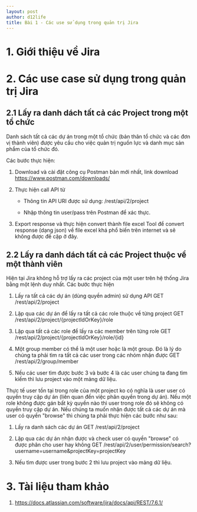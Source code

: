 ```yaml
---
layout: post
author: d12life
title: Bài 1 - Các use sử dụng trong quản trị Jira
---
```


# 1. Giới thiệu về Jira

# 2. Các use case sử dụng trong quản trị Jira
## 2.1 Lấy ra danh dách tất cả các Project trong một tổ chức
Danh sách tất cả các dự án trong một tổ chức (bản thân tổ chức và các đơn vị thành viên) được yêu cầu cho việc quản trị nguồn lực và danh mục sản phẩm của tổ chức đó.

Các bước thực hiện:
1.  Download và cài đặt công cụ Postman bản mới nhất, link download
https://www.postman.com/downloads/

2. Thực hiện call API từ 
    - Thông tin API URI được sử dụng: /rest/api/2/project

    - Nhập thông tin user/pass trên Postman để xác thực.

3.  Export response và thực hiện convert thành file excel
Tool để convert response (dạng json) về file excel khá phổ biến trên internet và sẽ không được đề cập ở đây.

## 2.2 Lấy ra danh dách tất cả các Project thuộc về một thành viên
Hiện tại Jira không hỗ trợ lấy ra các project của một user trên hệ thống Jira bằng một lệnh duy nhất.
Các bước thực hiện
1. Lấy ra tất cả các dự án (dùng quyền admin) sử dụng API GET /rest/api/2/project

2. Lặp qua các dự án để lấy ra tất cả các role thuộc về từng project GET /rest/api/2/project/{projectIdOrKey}/role

3. Lặp qua tất cả các role để lấy ra các member trên từng role GET /rest/api/2/project/{projectIdOrKey}/role/{id}

4. Một group member có thể là một user hoặc là một group. Đó là lý do chúng ta phải tìm ra tất cả các user trong các nhóm nhận được GET /rest/api/2/group/member

5. Nếu các user tìm được bước 3 và bước 4 là các user chúng ta đang tìm kiếm thì lưu project vào một mảng dữ liệu.

Thực tế user tồn tại trong role của một project ko có nghĩa là user user có quyền truy cập dự án (liên quan đến việc phân quyền trong dự án). Nếu một role không được gán bất kỳ quyền nào thì user trong role đó sẽ không có quyền truy cập dự án. Nếu chúng ta muốn nhận được tất cả các dự án mà user có quyền "browse" thì chúng ta phải thực hiện các bước như sau:

1. Lấy ra danh sách các dự án GET /rest/api/2/project

2. Lặp qua các dự án nhận được và check user có quyền "browse" có được phân cho user hay không GET /rest/api/2/user/permission/search?username=username&projectKey=projectKey

3. Nếu tìm được user trong bước 2 thì lưu project vào mảng dữ liệu.

# 3. Tài liệu tham khảo
1. https://docs.atlassian.com/software/jira/docs/api/REST/7.6.1/

